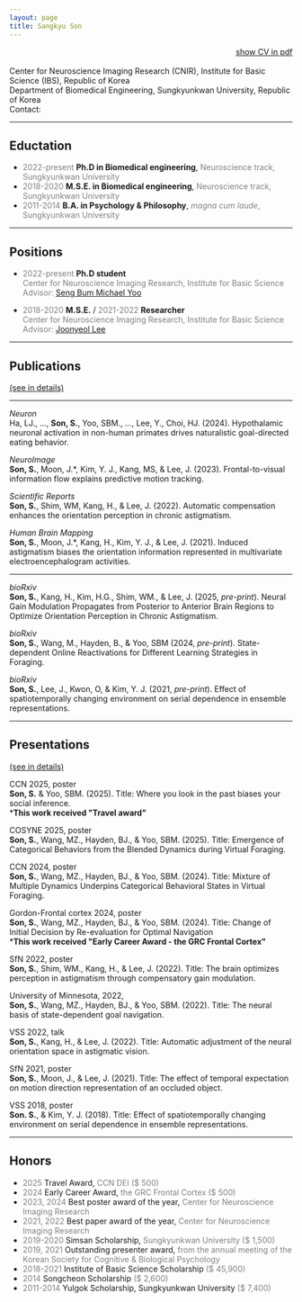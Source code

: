 ```yaml
---
layout: page
title: Sangkyu Son
---
```


<div align="right">
<a href="https://docs.google.com/document/d/1H10sz6AdZ5Bdi0K4TSeXjk0SxO0lBla3uLZChSbK72g/edit?usp=sharing">show CV in pdf</a>
</div>

<br>
Center for Neuroscience Imaging Research (CNIR), Institute for Basic Science (IBS), Republic of Korea <br>
Department of Biomedical Engineering, Sungkyunkwan University, Republic of Korea<br>
Contact: <ss.sangkyu.son@gmail.com>

***
## Eductation
-  <span style="color:gray">2022-present</span> **Ph.D in Biomedical engineering**, <span style="color:gray">Neuroscience track, Sungkyunkwan University</span>
-  <span style="color:gray">2018-2020</span> **M.S.E. in Biomedical engineering**, <span style="color:gray">Neuroscience track, Sungkyunkwan University</span>
-  <span style="color:gray">2011-2014</span> **B.A. in Psychology & Philosophy**, <span style="color:gray">*magna cum laude*, Sungkyunkwan University</span>

***

## Positions
- <span style="color:gray">2022-present</span> **Ph.D student** <br> 
<span style="color:gray">Center for Neuroscience Imaging Research, Institute for Basic Science</span><br>
<span style="color:gray">Advisor: [Seng Bum Michael Yoo](https://myoolab.com/)</span>

- <span style="color:gray">2018-2020</span> **M.S.E.** / <span style="color:gray">2021-2022</span> **Researcher**<br> 
<span style="color:gray">Center for Neuroscience Imaging Research, Institute for Basic Science</span> <br> 
<span style="color:gray">Advisor: [Joonyeol Lee](https://semoconlab.com/)</span>

***

## Publications 
[(see in details)](./Publications.md)

***
*Neuron* <br>
Ha, LJ., ..., **Son, S.**, Yoo, SBM., ..., Lee, Y., Choi, HJ. (2024). Hypothalamic neuronal activation in non-human primates drives naturalistic goal-directed eating behavior. <be>

*NeuroImage* <br>
**Son, S.**, Moon, J.\*, Kim, Y. J., Kang, MS, & Lee, J. (2023). Frontal-to-visual information flow explains predictive motion tracking. <br>

*Scientific Reports* <br>
**Son, S.**, Shim, WM, Kang, H., & Lee, J. (2022). Automatic compensation enhances the orientation perception in chronic astigmatism. <br>

*Human Brain Mapping* <br>
**Son, S.**, Moon, J.\*, Kang, H., Kim, Y. J., & Lee, J. (2021). Induced astigmatism biases the orientation information represented in multivariate electroencephalogram activities. <br>

***

*bioRxiv* <br>
**Son, S.**, Kang, H., Kim, H.G., Shim, WM., & Lee, J. (2025, *pre-print*). Neural Gain Modulation Propagates from Posterior to Anterior Brain Regions to Optimize Orientation Perception in Chronic Astigmatism. <be>

*bioRxiv* <br>
**Son, S.**, Wang, M., Hayden, B., & Yoo, SBM (2024, *pre-print*). State-dependent Online Reactivations for Different Learning Strategies in Foraging. <be>

*bioRxiv* <br>
**Son, S.**, Lee, J., Kwon, O, & Kim, Y. J. (2021, *pre-print*). Effect of spatiotemporally changing environment on serial dependence in ensemble representations. <be>

***

## Presentations 
[(see in details)](./Presentations.md)

CCN 2025, poster <br>
**Son, S.** & Yoo, SBM. (2025). Title: Where you look in the past biases your social inference. <br>
***This work received "Travel award"** <br>

COSYNE 2025, poster <br>
**Son, S.**, Wang, MZ., Hayden, BJ., & Yoo, SBM. (2025). Title: Emergence of Categorical Behaviors from the Blended Dynamics during Virtual Foraging. <br>

CCN 2024, poster <br>
**Son, S.**, Wang, MZ., Hayden, BJ., & Yoo, SBM. (2024). Title: Mixture of Multiple Dynamics Underpins Categorical Behavioral States in Virtual Foraging. <br>

Gordon-Frontal cortex 2024, poster <br>
**Son, S.**, Wang, MZ., Hayden, BJ., & Yoo, SBM. (2024). Title: Change of Initial Decision by Re-evaluation for Optimal Navigation <br>
***This work received "Early Career Award - the GRC Frontal Cortex"** <br>

SfN 2022, poster <br>
**Son, S.**, Shim, WM., Kang, H., & Lee, J. (2022). Title: The brain optimizes perception in astigmatism through compensatory gain modulation. <br>

University of Minnesota, 2022, <br>
**Son, S.**, Wang, MZ., Hayden, BJ., & Yoo, SBM. (2022). Title: The neural basis of state-dependent goal navigation. <br>

VSS 2022, talk <br>
**Son, S.**, Kang, H., & Lee, J. (2022). Title: Automatic adjustment of the neural orientation space in astigmatic vision. <br>

SfN 2021, poster <br>
**Son, S.**, Moon, J., & Lee, J. (2021). Title: The effect of temporal expectation on motion direction representation of an occluded object. <br>

VSS 2018, poster <br>
**Son. S.**, & Kim, Y. J. (2018). Title: Effect of spatiotemporally changing environment on serial dependence in ensemble representations. <br>

***

## Honors
- <span style="color:gray"> 2025 </span>	Travel Award, <span style="color:gray">CCN DEI ($ 500) </span>
- <span style="color:gray"> 2024 </span>	Early Career Award, <span style="color:gray">the GRC Frontal Cortex ($ 500) </span>
- <span style="color:gray"> 2023, 2024 </span>	Best poster award of the year, <span style="color:gray">Center for Neuroscience Imaging Research </span>
- <span style="color:gray"> 2021, 2022 </span>	Best paper award of the year, <span style="color:gray">Center for Neuroscience Imaging Research </span>
- <span style="color:gray">2019-2020</span>	Simsan Scholarship, <span style="color:gray">Sungkyunkwan University ($ 1,500) </span>
- <span style="color:gray">2019, 2021</span>	Outstanding presenter award, <span style="color:gray">from the annual meeting of the Korean Society for Cognitive & Biological Psychology </span>
- <span style="color:gray">2018-2021</span>	Institute of Basic Science Scholarship <span style="color:gray">($ 45,900) </span>
- <span style="color:gray">2014</span>	Songcheon Scholarship <span style="color:gray">($ 2,600) </span>
- <span style="color:gray">2011-2014 </span>	Yulgok Scholarship, Sungkyunkwan University <span style="color:gray">($ 7,400) </span>
